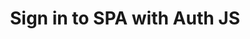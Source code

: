 ---
title: Sign in to SPA with Auth JS
excerpt: Front-end framework guides with Auth JS
sections:
 - main
---